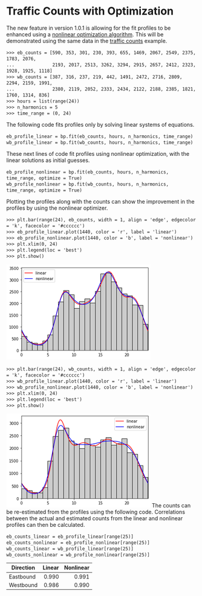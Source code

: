 # Traffic Counts with Optimization
The new feature in version 1.0.1 is allowing for the fit profiles to be enhanced using a [nonlinear optimization algorithm](https://docs.scipy.org/doc/scipy/reference/generated/scipy.optimize.minimize.html). This will be demonstrated using the same data in the [traffic counts](TrafficCounts.md) example.

```
>>> eb_counts = [590, 353, 301, 230, 393, 655, 1469, 2067, 2549, 2375, 1783, 2076,
...              2193, 2017, 2513, 3262, 3294, 2915, 2657, 2412, 2323, 1928, 1925, 1118]
>>> wb_counts = [387, 316, 237, 219, 442, 1491, 2472, 2716, 2809, 2294, 2159, 1991,
...              2380, 2119, 2052, 2333, 2434, 2122, 2188, 2385, 1821, 1760, 1314, 836]
>>> hours = list(range(24))
>>> n_harmonics = 5
>>> time_range = (0, 24)
```
The following code fits profiles only by solving linear systems of equations.
```
eb_profile_linear = bp.fit(eb_counts, hours, n_harmonics, time_range)
wb_profile_linear = bp.fit(wb_counts, hours, n_harmonics, time_range)
```
These next lines of code fit profiles using nonlinear optimization, with the linear solutions as initial guesses.
```
eb_profile_nonlinear = bp.fit(eb_counts, hours, n_harmonics, time_range, optimize = True)
wb_profile_nonlinear = bp.fit(wb_counts, hours, n_harmonics, time_range, optimize = True)
```
Plotting the profiles along with the counts can show the improvement in the profiles by using the nonlinear optimizer.
```
>>> plt.bar(range(24), eb_counts, width = 1, align = 'edge', edgecolor = 'k', facecolor = '#cccccc')
>>> eb_profile_linear.plot(1440, color = 'r', label = 'linear')
>>> eb_profile_nonlinear.plot(1440, color = 'b', label = 'nonlinear')
>>> plt.xlim(0, 24)
>>> plt.legend(loc = 'best')
>>> plt.show()
```
![alt_text](eb_linear_vs_nonlinear.png "Linear and Nonlinear profiles for the Eastbound direction")
```
>>> plt.bar(range(24), wb_counts, width = 1, align = 'edge', edgecolor = 'k', facecolor = '#cccccc')
>>> wb_profile_linear.plot(1440, color = 'r', label = 'linear')
>>> wb_profile_nonlinear.plot(1440, color = 'b', label = 'nonlinear')
>>> plt.xlim(0, 24)
>>> plt.legend(loc = 'best')
>>> plt.show()
```
![alt_text](wb_linear_vs_nonlinear.png "Linear and Nonlinear profiles for the Westbound direction")
The counts can be re-estimated from the profiles using the following code. Correlations between the actual and estimated counts from the linear and nonlinear profiles can then be calculated.
```
eb_counts_linear = eb_profile_linear[range(25)]
eb_counts_nonlinear = eb_profile_nonlinear[range(25)]
wb_counts_linear = wb_profile_linear[range(25)]
wb_counts_nonlinear = wb_profile_nonlinear[range(25)]
```
|Direction|Linear|Nonlinear|
|---------|-----:|--------:|
|Eastbound|0.990 |0.991    |
|Westbound|0.986 |0.990    |
